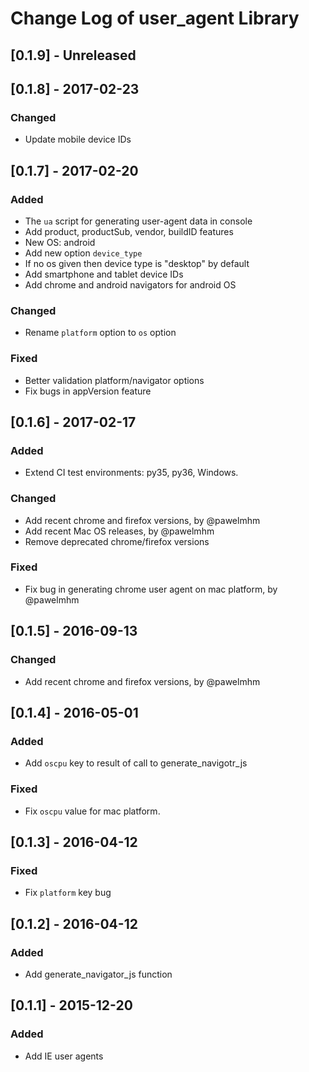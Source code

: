 # Change Log of user_agent Library

## [0.1.9] - Unreleased

## [0.1.8] - 2017-02-23
### Changed
- Update mobile device IDs

## [0.1.7] - 2017-02-20
### Added
- The `ua` script for generating user-agent data in console
- Add product, productSub, vendor, buildID features
- New OS: android
- Add new option `device_type`
- If no os given then device type is "desktop" by default
- Add smartphone and tablet device IDs
- Add chrome and android navigators for android OS

### Changed
- Rename `platform` option to `os` option

### Fixed
- Better validation platform/navigator options
- Fix bugs in appVersion feature

## [0.1.6] - 2017-02-17
### Added
- Extend CI test environments: py35, py36, Windows.

### Changed
- Add recent chrome and firefox versions, by @pawelmhm
- Add recent Mac OS releases, by @pawelmhm
- Remove deprecated chrome/firefox versions

### Fixed
- Fix bug in generating chrome user agent on mac platform, by @pawelmhm

## [0.1.5] - 2016-09-13
### Changed
- Add recent chrome and firefox versions, by @pawelmhm

## [0.1.4] - 2016-05-01
### Added
- Add `oscpu` key to result of call to generate_navigotr_js

### Fixed
- Fix `oscpu` value for mac platform.

## [0.1.3] - 2016-04-12
### Fixed
- Fix `platform` key bug

## [0.1.2] - 2016-04-12
### Added
- Add generate_navigator_js function

## [0.1.1] - 2015-12-20
### Added
- Add IE user agents
